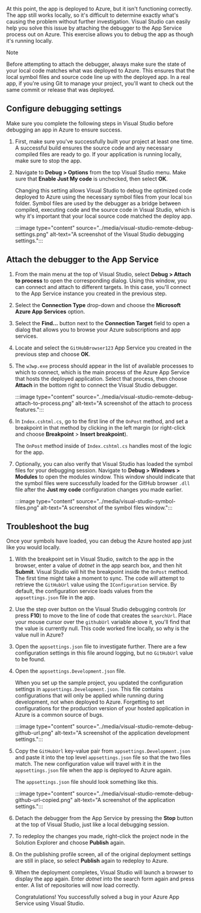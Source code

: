 At this point, the app is deployed to Azure, but it isn't functioning correctly. The app still works locally, so it's difficult to determine exactly what's causing the problem without further investigation. Visual Studio can easily help you solve this issue by attaching the debugger to the App Service process out on Azure. This exercise allows you to debug the app as though it's running locally.

> [!NOTE]
> Before attempting to attach the debugger, always make sure the state of your local code matches what was deployed to Azure. This ensures that the local symbol files and source code line up with the deployed app. In a real app, if you're using Git to manage your project, you'll want to check out the same commit or release that was deployed.

## Configure debugging settings

Make sure you complete the following steps in Visual Studio before debugging an app in Azure to ensure success.

1. First, make sure you've successfully built your project at least one time. A successful build ensures the source code and any necessary compiled files are ready to go. If your application is running locally, make sure to stop the app.

1. Navigate to **Debug > Options** from the top Visual Studio menu. Make sure that **Enable Just My code** is unchecked, then select **OK**.

    Changing this setting allows Visual Studio to debug the optimized code deployed to Azure using the necessary symbol files from your local `bin` folder. Symbol files are used by the debugger as a bridge between compiled, executing code and the source code in Visual Studio, which is why it's important that your local source code matched the deploy app.

    :::image type="content" source="../media/visual-studio-remote-debug-settings.png" alt-text="A screenshot of the Visual Studio debugging settings.":::

## Attach the debugger to the App Service

1. From the main menu at the top of Visual Studio, select **Debug > Attach to process** to open the corresponding dialog. Using this window, you can connect and attach to different targets. In this case, you'll connect to the App Service instance you created in the previous step.

1. Select the **Connection Type** drop-down and choose the **Microsoft Azure App Services** option.

1. Select the **Find...** button next to the **Connection Target** field to open a dialog that allows you to browse your Azure subscriptions and app services.

1. Locate and select the `GitHubBrowser123` App Service you created in the previous step and choose **OK**.

1. The `w3wp.exe` process should appear in the list of available processes to which to connect, which is the main process of the Azure App Service that hosts the deployed application. Select that process, then choose **Attach** in the bottom right to connect the Visual Studio debugger.

    :::image type="content" source="../media/visual-studio-remote-debug-attach-to-process.png" alt-text="A screenshot of the attach to process features.":::

1. In `Index.cshtml.cs`, go to the first line of the `OnPost` method, and set a breakpoint in that method by clicking in the left margin (or right-click and choose **Breakpoint** > **Insert breakpoint**).

   The `OnPost` method inside of `Index.cshtml.cs` handles most of the logic for the app.

1. Optionally, you can also verify that Visual Studio has loaded the symbol files for your debugging session. Navigate to **Debug > Windows > Modules** to open the modules window. This window should indicate that the symbol files were successfully loaded for the GitHub browser `.dll` file after the **Just my code** configuration changes you made earlier.

    :::image type="content" source="../media/visual-studio-symbol-files.png" alt-text="A screenshot of the symbol files window.":::

## Troubleshoot the bug

Once your symbols have loaded, you can debug the Azure hosted app just like you would locally.

1. With the breakpoint set in Visual Studio, switch to the app in the browser, enter a value of *dotnet* in the app search box, and then hit **Submit**. Visual Studio will hit the breakpoint inside the `OnPost` method. The first time might take a moment to sync. The code will attempt to retrieve the `GitHubUrl` value using the `IConfiguration` service. By default, the configuration service loads values from the `appsettings.json` file in the app.

1. Use the step over button on the Visual Studio debugging controls (or press **F10**) to move to the line of code that creates the `searchUrl`. Place your mouse cursor over the `githubUrl` variable above it, you'll find that the value is currently null. This code worked fine locally, so why is the value null in Azure?

1. Open the `appsettings.json` file to investigate further. There are a few configuration settings in this file around logging, but no `GitHubUrl` value to be found.

1. Open the `appsettings.Development.json` file.

    When you set up the sample project, you updated the configuration settings in `appsettings.Development.json`. This file contains configurations that will only be applied while running during development, not when deployed to Azure. Forgetting to set configurations for the production version of your hosted application in Azure is a common source of bugs.

    :::image type="content" source="../media/visual-studio-remote-debug-github-url.png" alt-text="A screenshot of the application development settings.":::

1. Copy the `GitHubUrl` key-value pair from `appsettings.Development.json` and paste it into the top level `appsettings.json` file so that the two files match. The new configuration value will travel with it in the `appsettings.json` file when the app is deployed to Azure again.

    The `appsettings.json` file should look something like this.

    :::image type="content" source="../media/visual-studio-remote-debug-github-url-copied.png" alt-text="A screenshot of the application settings.":::

1. Detach the debugger from the App Service by pressing the **Stop** button at the top of Visual Studio, just like a local debugging session.

1. To redeploy the changes you made, right-click the project node in the Solution Explorer and choose **Publish** again.

1. On the publishing profile screen, all of the original deployment settings are still in place, so select **Publish** again to redeploy to Azure.

1. When the deployment completes, Visual Studio will launch a browser to display the app again. Enter *dotnet* into the search form again and press enter. A list of repositories will now load correctly.

    Congratulations! You successfully solved a bug in your Azure App Service using Visual Studio.
